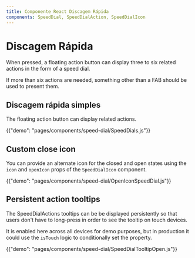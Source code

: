 ```yaml
---
title: Componente React Discagem Rápida
components: SpeedDial, SpeedDialAction, SpeedDialIcon
---
```


# Discagem Rápida

<p class="description">When pressed, a floating action button can display three to six related actions in the form of a speed dial.</p>

If more than six actions are needed, something other than a FAB should be used to present them.

## Discagem rápida simples

The floating action button can display related actions.

{{"demo": "pages/components/speed-dial/SpeedDials.js"}}

## Custom close icon

You can provide an alternate icon for the closed and open states using the `icon` and `openIcon` props of the `SpeedDialIcon` component.

{{"demo": "pages/components/speed-dial/OpenIconSpeedDial.js"}}

## Persistent action tooltips

The SpeedDialActions tooltips can be be displayed persistently so that users don't have to long-press in order to see the tooltip on touch devices.

It is enabled here across all devices for demo purposes, but in production it could use the `isTouch` logic to conditionally set the property.

{{"demo": "pages/components/speed-dial/SpeedDialTooltipOpen.js"}}